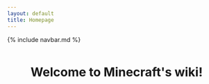 ```yaml
---
layout: default
title: Homepage
---
```


{% include navbar.md %}

<div style="text-align: center; margin-top: 50px;">
  <h1>Welcome to Minecraft's wiki!</h1>
</div>
